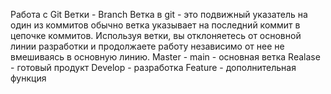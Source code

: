 Работа с Git
Ветки - Branch
Ветка в git - это подвижный указатель на один из коммитов обычно ветка указывает на последний коммит в цепочке коммитов.
Используя ветки, вы отклоняетесь от основной линии разработки и продолжаете работу независимо от нее не вмешиваясь в основную линию.
Master - main - основная ветка
Realase - готовый продукт
Develop - разработка
Feature - дополнительная функция 
